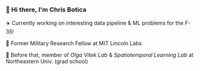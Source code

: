 ### 👋 Hi there, I'm Chris Botica

✈️ Currently working on interesting data pipeline & ML problems for the F-35!

🔬 Former Military Research Fellow at MIT Lincoln Labs 

📖  Before that, member of _Olga Vitek Lab_ & _Spatiotemporal Learning Lab_ at Northeastern Univ. (grad school)
